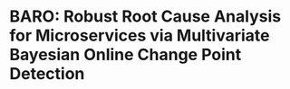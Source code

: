 # BARO: Robust Root Cause Analysis for Microservices via Multivariate Bayesian Online Change Point Detection


